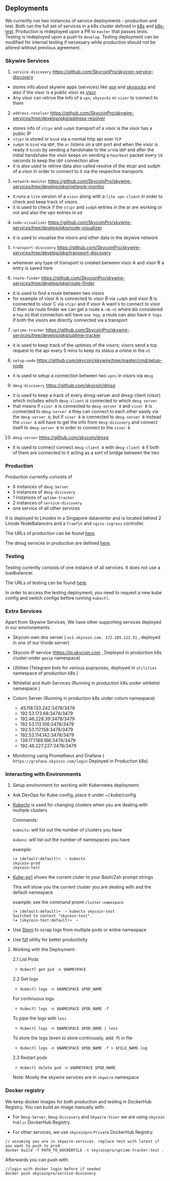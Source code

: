 ## Deployments

We currently run two instances of service deployments - production and test. Both run the full set of services in a k8s cluster defined in [k8s](k8s/) and [k8s-test](k8s-test/). Production is redeployed upon a PR to `master` that passes tests. Testing is redeployed upon a push to `develop`. Testing deployment can be modified for internal testing if necessary while production should not be altered without previous agreement. 

### Skywire Services

1. ```service-discovery``` https://github.com/SkycoinPro/skycoin-service-discovery

- stores info about skywire apps (services) like [vpn](https://sd.skywire.dev/api/services?type=vpn) and [skysocks](https://sd.skywire.dev/api/services?type=skysocks) and also if the visor is a public visor as [visor](https://sd.skywire.dev/api/services?type=visor)
- Any visor can retrive the info of a ```vpn```, ```skysocks``` or ```visor``` to connect to them

2. ```address-resolver``` https://github.com/SkycoinPro/skywire-services/tree/develop/pkg/address-resolver

- stores info of ```stcpr``` and ```sudph``` transport of a visor is the visor has a public IP
- ```stcpr``` is stored or ```bind``` via a normal http api over ```TCP```
- ```sudph``` is ```bind``` via ```UDP```, the ```ar``` listens on a ```UDP``` port and when the visor is ready it ```binds``` by sending a handshake to the ```ar```via ```UDP``` and after the initial handshake the visor keeps on sending a ```hearbeat``` packet every ```10``` seconds to keep the ```UDP``` connection alive
- it is also used to retrive data also called resolve of the stcpr and sudph of a visor in order to connect to it via the respective transports

3. ```network-monitor``` https://github.com/SkycoinPro/skywire-services/tree/develop/pkg/network-monitor

- it runs a ```lite``` version of a ```visor``` along with a ```lite vpn-client``` in order to check and keep track of visors.
- it is used to check if the ```stcpr``` and ```sudph``` entries in the ar are working or not and also the vpn entries in sd

4. ```node-visualizer``` https://github.com/SkycoinPro/skywire-services/tree/develop/pkg/node-visualizer

- it is used to visualise the visors and other data in the skywire network

5. ```transport-discovery``` https://github.com/SkycoinPro/skywire-services/tree/develop/pkg/transport-discovery

- whenever any type of transport is created between visor A and visor B a entry is saved here

6. ```route-finder``` https://github.com/SkycoinPro/skywire-services/tree/develop/pkg/route-finder

- it is used to find a route between two visors
- for example of visor A is connected to visor B via ```sudph``` and visor B is connected to visor C via ```stcpr``` and if visor A want's to connect to visor C then via route finder we can get a route ```A->B->C``` where ```B```is considered a ```hop``` so that connection will have ```one hop```; a route can also have ```0 hops``` if both the visors are directly connected via a transport

7. ```uptime-tracker``` https://github.com/SkycoinPro/skywire-services/tree/develop/pkg/uptime-tracker

- it is used to keep track of the uptimes of the visors; visors send a tcp request to the api every 5 mins to keep its status a online in the ```ut```

8. ```setup-node``` https://github.com/skycoin/skywire/tree/master/cmd/setup-node

- it is used to setup a connection between two ```vpns``` in visors via ```dmsg```

9. ```dmsg-discovery``` https://github.com/skycoin/dmsg

- it is used to keep a track of every dmsg-server and dmsg-client (visor) which includes which ```dmsg-client``` is connected to which ```dmsg-server```
- that means if ```visor A``` is connected to ```dmsg-server A``` and ```visor B``` is connected to ```dmsg-server A``` they can connect to each other easily via the ```dmsg-server A```; but if ```visor B``` is connected to ```dmsg-server B``` instead the ```visor A``` will have to get the info from ```dmsg-discovery``` and connect itself to ```dmsg-server B``` in order to connect to the ```visor B```

10. ```dmsg-server``` https://github.com/skycoin/dmsg

- it is used to connect connect ```dmsg-client A``` with ```dmsg-client B``` if both of them are connected to it acting as a sort of bridge between the two


### Production 

Production currently consists of 

- 6 instances of `dmsg.Server`
- 5 instances of `dmsg-discovery`
- 1 instances of `uptime-tracker`
- 2 instances of `service-discovery`
- one service of all other services

It is deployed to Linodes in a Singapore datacenter and is located behind 2 Linode NodeBalancers and a ```Traefik``` and ```nginx-ingress``` controller. 

The URLs of production can be found [here](https://github.com/skycoin/skywire/blob/master/pkg/skyenv/values.go#L9).

The dmsg services in production are defined [here](https://github.com/SkycoinPro/devops).

### Testing

Testing currently consists of one instance of all services. It does not use a loadbalancer. 

The URLs of testing can be found [here](https://github.com/skycoin/skywire/blob/master/pkg/skyenv/values.go#L20).

In order to access the testing deployment, you need to request a new kube config and switch configs before running `kubectl`. 


### Extra Services

Apart from Skywire Services, We have other supporting services deployed in our environements.

- Skycoin own dns server ( ```ns1.skycoin.com. 172.105.122.51``` , deployed in one of our linode server)

- Skycoin IP service (https://ip.skycoin.com , Deployed in production k8s cluster under ```geoip``` namespace)

- Utilities (Telegram bots for various puprposes, deployed in ```utilities``` namespace of production k8s )

- Whitelist and Auth Services (Running in production k8s under whitelist namespace )

- Coturn Server (Running in production k8s under coturn namespace)
  
  - 45.118.133.242:3478/3479
  - 192.53.173.68:3478/3479
  - 192.46.228.39:3478/3479
  - 192.53.113.106:3478/3479
  - 192.53.117.158:3478/3479
  - 192.53.114.142:3478/3479
  - 139.177.189.166:3478/3479
  - 192.46.227.227:3478/3479

- Monitoring using Prometheus and Grafana ( ```https://grafana.skycoin.com/login``` Deployed in Production k8s)

### Interacting with Environments

1. Setup environment for working with Kubernetes deployment.

- Ask DevOps for Kube-config, place it under ~/.kube/config

- [Kubectx](https://github.com/ahmetb/kubectx) is used for changing clusters when you are dealing with multiple clusters

    Commands:

    ```kubectx```: will list out the number of clusters you have

    ```kubens```: will list out the number of namespaces you have

    example: 
    ```
    (⎈ |default:default)➜  ~ kubectx                       
    skycoin-prod
    skycoin-test
    ```

- [Kube-ps1](https://github.com/jonmosco/kube-ps1) shows the current cluter to your Bash/Zsh prompt strings

    This will show you the current cluster you are dealing with and the default namespace 

    example: see the command promt ```cluster:namespace```

    ```
    (⎈ |default:default)➜  ~ kubectx skycoin-test
    Switched to context "skycoin-test".
    (⎈ |skycoin-test:default)➜  ~ 
    ```

- Use [Stern](https://github.com/wercker/stern) to scrap logs from multiple pods or entire namespace

- Use [fzf](https://github.com/bonnefoa/kubectl-fzf) utility for better productivity


2. Working with the Deployment.

    2.1 List Pods

    - ```Kubectl get pod -n $NAMESPACE```

    2.2 Get logs

    - ```Kubectl logs -n $NAMESPACE $POD_NAME```

    For continuous logs

    - ```Kubectl logs -n $NAMESPACE $POD_NAME -f```

    To pipe the logs with ```less```

    - ```Kubectl logs -n $NAMESPACE $POD_NAME | less```

    To store the logs (even to store continously, add -f) in file

    - ```Kubectl logs -n $NAMESPACE $POD_NAME -f > $FILE_NAME.log```

    2.3 Restart pods

    - ```Kubectl delete pod -n $NAMESPACE $POD_NAME```



    Note: Mostly the skywire services are in ```skywire``` namespace

### Docker registry

We keep docker images for both production and testing in DockerHub Registry. You can build an image manually with: 

- For ```Dmsg-Server```, ```Dmsg-Discovery``` and ```Skywire-Visor``` we are using ```skycoin``` ```Public``` DockerHub Registry.

- For other services, we use ```skycoinpro``` ```Private``` DockerHub Registry.

```
// assuming you are in skywire-services. replace test with latest if you want to push to prod.
docker build -f PATH_TO_DOCKERFILE -t skycoinpro/uptime-tracker:test . 
```

Afterwards you can push with:

```
//login with docker login before if needed
docker push skycoinpro/service-discovery
```
